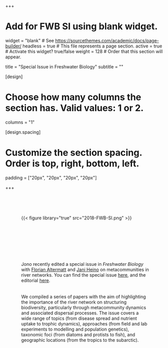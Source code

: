 +++
# Add for FWB SI using blank widget.
widget = "blank"  # See https://sourcethemes.com/academic/docs/page-builder/
headless = true  # This file represents a page section.
active = true  # Activate this widget? true/false
weight = 128  # Order that this section will appear.

title = "Special Issue in Freshwater Biology"
subtitle = ""

[design]
  # Choose how many columns the section has. Valid values: 1 or 2.
  columns = "1"

[design.spacing]
  # Customize the section spacing. Order is top, right, bottom, left.
  padding = ["20px", "20px", "20px", "20px"]
  
+++

<div class="container">
  <div class="row">
<div class="col-12 col-lg-4" style="padding:50px;">

{{< figure library="true" src="2018-FWB-SI.png" >}}

</div>


<div class="col-12 col-lg-8" style="padding:50px;"> 

Jono recently edited a special issue in <i>Freshwater Biology</i> with <a href="https://www.altermattlab.ch" target="_blank">Florian Altermatt</a> and <a href="https://www.largescaleecologylab.net/" target="_blank">Jani Heino</a> on metacommunities in river networks. You can find the special issue <a href="https://onlinelibrary.wiley.com/toc/13652427/63/1" target="_blank">here</a>, and the editorial <a href="/content/publication/tonkin18-metac-river/tonkin18-metac-river.pdf" target="_blank">here</a>.  
<br><br>
We compiled a series of papers with the aim of highlighting the importance of the river network on structuring biodiversity, particularly through metacommunity dynamics and associated dispersal processes. The issue covers a wide range of topics (from disease spread and nutrient uptake to trophic dynamics), approaches (from field and lab experiments to modelling and population genetics), taxonomic foci (from diatoms and protists to fish), and geographic locations (from the tropics to the subarctic). 

</div>
</div>
</div>


<!-- <span style="color:#285F75"><font size="20"><b>Tonkin </b>Lab</font></span> -->

<!-- <span style="color:#C28542"><font size="12">Population & Community Ecology</font></span> -->


